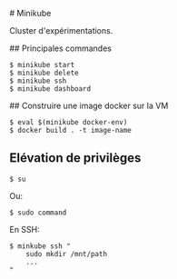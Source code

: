 # Minikube

Cluster d'expérimentations.

## Principales commandes

    $ minikube start
    $ minikube delete
    $ minikube ssh
    $ minikube dashboard
    
## Construire une image docker sur la VM

    $ eval $(minikube docker-env)
    $ docker build . -t image-name
    
## Elévation de privilèges

    $ su
    
Ou:

    $ sudo command
    
En SSH:

    $ minkube ssh "
        sudo mkdir /mnt/path
        ...
    "

        